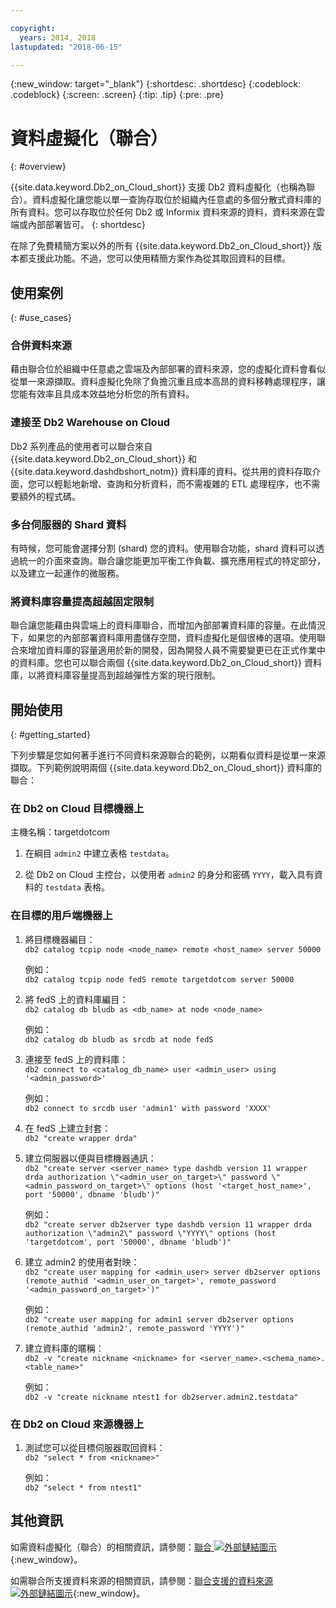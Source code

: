 ```yaml
---

copyright:
  years: 2014, 2018
lastupdated: "2018-06-15"

---
```


<!-- Attribute definitions --> 
{:new_window: target="_blank"}
{:shortdesc: .shortdesc}
{:codeblock: .codeblock}
{:screen: .screen}
{:tip: .tip}
{:pre: .pre}

# 資料虛擬化（聯合）
{: #overview}

{{site.data.keyword.Db2_on_Cloud_short}} 支援 Db2 資料虛擬化（也稱為聯合）。資料虛擬化讓您能以單一查詢存取位於組織內任意處的多個分散式資料庫的所有資料。您可以存取位於任何 Db2 或 Informix 資料來源的資料，資料來源在雲端或內部部署皆可。
{: shortdesc}

在除了免費精簡方案以外的所有 {{site.data.keyword.Db2_on_Cloud_short}} 版本都支援此功能。不過，您可以使用精簡方案作為從其取回資料的目標。

## 使用案例
{: #use_cases}

### 合併資料來源

藉由聯合位於組織中任意處之雲端及內部部署的資料來源，您的虛擬化資料會看似從單一來源擷取。資料虛擬化免除了負擔沉重且成本高昂的資料移轉處理程序，讓您能有效率且具成本效益地分析您的所有資料。

<!-- A company may have started their operations with an on-premises Db2 server. As cloud technology becomes more widespread and companies start to operate on cloud in a cost-effective fashion, there will be continued Cloud growth. However, the organization’s data on both sources remain as a critical component to their decision-making processes. By way of example, a client operating in retail industry needs to be able to access all data, say customer information, to run further analysis on their customers’ consumption behaviors. They need to be able to identify customers, match their records on cloud with already existing ones from an on-premises database and compose them as if the data is being retrieved from a single source. Federation capability here prevents the burdensome data migration process and allows the user to access the data without moving the data.

located in the cloud and on-premises -->

### 連接至 Db2 Warehouse on Cloud

Db2 系列產品的使用者可以聯合來自 {{site.data.keyword.Db2_on_Cloud_short}} 和 {{site.data.keyword.dashdbshort_notm}} 資料庫的資料。從共用的資料存取介面，您可以輕鬆地新增、查詢和分析資料，而不需複雜的 ETL 處理程序，也不需要額外的程式碼。

<!-- Db2 family users would now be able to federate data between Db2 on Cloud and Db2 Warehouse on Cloud. By being provided a common interface for accessing the data, a user can now easily add or query data from or to the Warehouse without complex ETL processes or any additional code. -->

### 多台伺服器的 Shard 資料

有時候，您可能會選擇分割 (shard) 您的資料。使用聯合功能，shard 資料可以透過統一的介面來查詢。聯合讓您能更加平衡工作負載、擴充應用程式的特定部分，以及建立一起運作的微服務。 

<!-- At times, users may choose to partition (shard). With federation capabilities, data can be queried with a unified interface and this lets the user better balance the workload, scale specific parts of an app or create microservices that work together. -->

### 將資料庫容量提高超越固定限制

聯合讓您能藉由與雲端上的資料庫聯合，而增加內部部署資料庫的容量。在此情況下，如果您的內部部署資料庫用盡儲存空間，資料虛擬化是個很棒的選項。使用聯合來增加資料庫的容量適用於新的開發，因為開發人員不需要變更已在正式作業中的資料庫。您也可以聯合兩個 {{site.data.keyword.Db2_on_Cloud_short}} 資料庫，以將資料庫容量提高到超越彈性方案的現行限制。

<!-- By using federation, users can increase capacity of an on premises database by federating to or from the cloud. This is a great option if your on premises database is running out of storage. Increased capacity will also be useful for new development as our users no longer need to change a database in production. You can also use this feature to federate between two Db2 on Cloud databases to increase the capacity beyond the current limits of the Flex plan. -->

## 開始使用
{: #getting_started}

下列步驟是您如何著手進行不同資料來源聯合的範例，以期看似資料是從單一來源擷取。下列範例說明兩個 {{site.data.keyword.Db2_on_Cloud_short}} 資料庫的聯合：

### 在 Db2 on Cloud 目標機器上

主機名稱：targetdotcom

1. 在綱目 `admin2` 中建立表格 `testdata`。

2. 從 Db2 on Cloud 主控台，以使用者 `admin2` 的身分和密碼 `YYYY`，載入具有資料的 `testdata` 表格。

### 在目標的用戶端機器上

1. 將目標機器編目：<br/>
   `db2 catalog tcpip node <node_name> remote <host_name> server 50000`<br/>

   例如：<br/>
   `db2 catalog tcpip node fedS remote targetdotcom server 50000`

2. 將 fedS 上的資料庫編目：<br/>
   `db2 catalog db bludb as <db_name> at node <node_name>`

   例如：<br/>
   `db2 catalog db bludb as srcdb at node fedS`

3. 連接至 fedS 上的資料庫：<br/>
   `db2 connect to <catalog_db_name> user <admin_user> using '<admin_password>'`

   例如：<br/>
   `db2 connect to srcdb user 'admin1' with password 'XXXX'`

4. 在 fedS 上建立封套：<br/>
   `db2 "create wrapper drda"`

5. 建立伺服器以便與目標機器通訊：<br/>
   `db2 "create server <server_name> type dashdb version 11 wrapper drda authorization \"<admin_user_on_target>\" password \"<admin_password_on_target>\" options (host '<target_host_name>', port '50000', dbname 'bludb')"`

   例如：<br/>
   `db2 "create server db2server type dashdb version 11 wrapper drda authorization \"admin2\" password \"YYYY\" options (host 'targetdotcom', port '50000', dbname 'bludb')"`

6. 建立 admin2 的使用者對映：<br/>
   `db2 "create user mapping for <admin_user> server db2server options (remote_authid '<admin_user_on_target>', remote_password '<admin_password_on_target>')"`

   例如：<br/>
   `db2 "create user mapping for admin1 server db2server options (remote_authid 'admin2', remote_password 'YYYY')"`

7. 建立資料庫的暱稱：<br/>
   `db2 -v "create nickname <nickname> for <server_name>.<schema_name>.<table_name>"`

   例如：<br/>
   `db2 -v "create nickname ntest1 for db2server.admin2.testdata"`

### 在 Db2 on Cloud 來源機器上

1. 測試您可以從目標伺服器取回資料：<br/>
   `db2 "select * from <nickname>"`

   例如：<br/>
   `db2 "select * from ntest1"`

## 其他資訊

如需資料虛擬化（聯合）的相關資訊，請參閱：[聯合 ![外部鏈結圖示](../../icons/launch-glyph.svg "外部鏈結圖示")](https://www.ibm.com/support/knowledgecenter/SS6NHC/com.ibm.swg.im.dashdb.doc/fcontainer.html){:new_window}。

如需聯合所支援資料來源的相關資訊，請參閱：[聯合支援的資料來源 ![外部鏈結圖示](../../icons/launch-glyph.svg "外部鏈結圖示")](https://www.ibm.com/support/docview.wss?uid=swg27050561){:new_window}。

